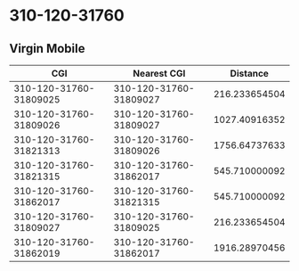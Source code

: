 # 310-120-31760
## Virgin Mobile


| CGI | Nearest CGI | Distance |
|-----|-------------|----------|
| 310-120-31760-31809025 | 310-120-31760-31809027 | 216.233654504 |
| 310-120-31760-31809026 | 310-120-31760-31809027 | 1027.40916352 |
| 310-120-31760-31821313 | 310-120-31760-31809026 | 1756.64737633 |
| 310-120-31760-31821315 | 310-120-31760-31862017 | 545.710000092 |
| 310-120-31760-31862017 | 310-120-31760-31821315 | 545.710000092 |
| 310-120-31760-31809027 | 310-120-31760-31809025 | 216.233654504 |
| 310-120-31760-31862019 | 310-120-31760-31862017 | 1916.28970456 |
